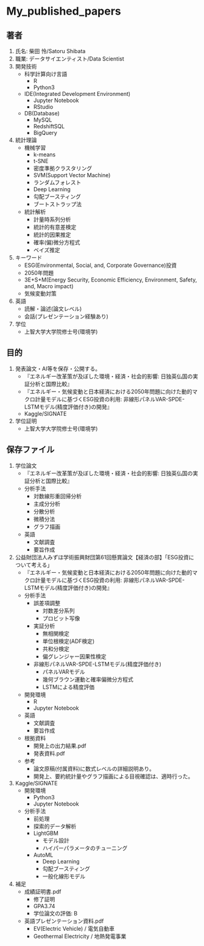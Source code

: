 # My_published_papers
## 著者
1. 氏名: 柴田 怜/Satoru Shibata
1. 職業: データサイエンティスト/Data Scientist
1. 開発技術
	- 科学計算向け言語
		- R
		- Python3
	- IDE(Integrated Development Environment)
		- Jupyter Notebook
		- RStudio
	- DB(Database)
		- MySQL
		- RedshiftSQL
		- BigQuery
1. 統計理論
	- 機械学習
		- k-means
		- t-SNE
		- 密度準拠クラスタリング
		- SVM(Support Vector Machine)
		- ランダムフォレスト
		- Deep Learning
		- 勾配ブースティング
		- ブートストラップ法
	- 統計解析
		- 計量時系列分析
		- 統計的有意差検定
		- 統計的因果推定
		- 確率(偏)微分方程式
		- ベイズ推定
1. キーワード
	- ESG(Environmental, Social, and, Corporate Governance)投資
	- 2050年問題
	- 3E+S+M(Energy Security, Economic Efficiency, Environment, Safety, and, Macro impact)
	- 気候変動対策
1. 英語
	- 読解・論述(論文レベル)
	- 会話(プレゼンテーション経験あり)
1. 学位
	- 上智大学大学院修士号(環境学)
## 目的
1. 発表論文・AI等を保存・公開する。
	- 『エネルギー改革策が及ぼした環境・経済・社会的影響: 日独英仏国の実証分析と国際比較』
	- 『エネルギー・気候変動と日本経済における2050年問題に向けた動的マクロ計量モデルに基づくESG投資の利用: 非線形パネルVAR-SPDE-LSTMモデル(精度評価付き)の開発』
	- Kaggle/SIGNATE	
1. 学位証明
	- 上智大学大学院修士号(環境学)
## 保存ファイル
1. 学位論文
    - 『エネルギー改革策が及ぼした環境・経済・社会的影響: 日独英仏国の実証分析と国際比較』
    - 分析手法
         - 対数線形重回帰分析
         - 主成分分析
         - 分散分析
         - 微積分法
         - グラフ描画
    - 英語
        - 文献調査
        - 要旨作成
1. 公益財団法人みずほ学術振興財団第61回懸賞論文【経済の部】「ESG投資について考える」
    - 『エネルギー・気候変動と日本経済における2050年問題に向けた動的マクロ計量モデルに基づくESG投資の利用: 非線形パネルVAR-SPDE-LSTMモデル(精度評価付き)の開発』
    - 分析手法
        - 誤差項調整
            - 対数差分系列
            - プロビット写像
        - 実証分析
            - 無相関検定
            - 単位根検定(ADF検定)
            - 共和分検定
            - 偏グレンジャー因果性検定
        - 非線形パネルVAR-SPDE-LSTMモデル(精度評価付き)
            - パネルVARモデル
            - 幾何ブラウン運動と確率偏微分方程式
            - LSTMによる精度評価
    - 開発環境
    	- R
        - Jupyter Notebook
    - 英語
        - 文献調査
        - 要旨作成
    - 根拠資料
        - 開発上の出力結果.pdf
        - 発表資料.pdf
     - 参考
        - 論文原稿(付属資料)に数式レベルの詳細説明あり。
        - 開発上、要約統計量やグラフ描画による目視確認は、適時行った。
1. Kaggle/SIGNATE
	- 開発環境
		- Python3
		- Jupyter Notebook
	- 分析手法
		- 前処理
		- 探索的データ解析
		- LightGBM
			- モデル設計
			- ハイパーパラメータのチューニング
		- AutoML
			- Deep Learning
			- 勾配ブースティング
			- 一般化線形モデル
1. 補足
    - 成績証明書.pdf
        - 修了証明
        - GPA3.74
        - 学位論文の評価: B
    - 英語プレゼンテーション資料.pdf
        - EV(Electric Vehicle) / 電気自動車
        - Geothermal Electricity / 地熱発電事業
